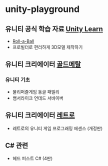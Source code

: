 # unity-playground

## 유니티 공식 학습 자료 [Unity Learn](https://learn.unity.com/)

- [Roll-a-Ball](./UnityLearn/roll-a-ball)
- 프로빌더로 편리하게 3D모델 제작하기



## 유니티 크리에이터 [골드메탈](https://www.youtube.com/@goldmetal)

### 유니티 기초

- 물리퍼즐게임 동글 패밀리
- 뱀서라이크 언데드 서바이버



## 유니티 크리에이터 [레트로](https://www.youtube.com/@JeminDEV)

- 레트로의 유니티 게임 프로그래밍 에센스 (개정판)



## C# 관련

- 헤드 퍼스트 C# (4판)